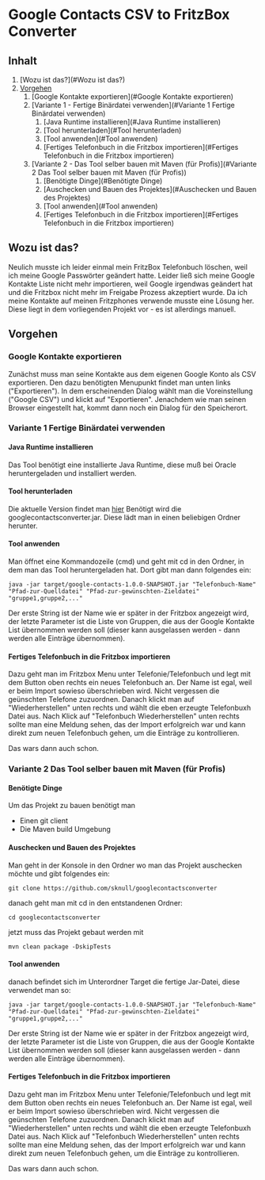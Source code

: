 # Google Contacts CSV to FritzBox Converter

## Inhalt
1. [Wozu ist das?](#Wozu ist das?)
1. [Vorgehen](#Vorgehen)
    1. [Google Kontakte exportieren](#Google Kontakte exportieren)
    1. [Variante 1 - Fertige Binärdatei verwenden](#Variante 1 Fertige Binärdatei verwenden)
        1. [Java Runtime installieren](#Java Runtime installieren)
        1. [Tool herunterladen](#Tool herunterladen)
        1. [Tool anwenden](#Tool anwenden)
        1. [Fertiges Telefonbuch in die Fritzbox importieren](#Fertiges Telefonbuch in die Fritzbox importieren)
    1. [Variante 2 - Das Tool selber bauen mit Maven (für Profis)](#Variante 2 Das Tool selber bauen mit Maven (für Profis))
        1. [Benötigte Dinge](#Benötigte Dinge)
        1. [Auschecken und Bauen des Projektes](#Auschecken und Bauen des Projektes)
        1. [Tool anwenden](#Tool anwenden)
        1. [Fertiges Telefonbuch in die Fritzbox importieren](#Fertiges Telefonbuch in die Fritzbox importieren)

## Wozu ist das?
Neulich musste ich leider einmal mein FritzBox Telefonbuch löschen, weil ich meine Google Passwörter
geändert hatte. Leider ließ sich meine Google Kontakte Liste nicht mehr importieren,
weil Google irgendwas geändert hat und die Fritzbox nicht mehr im Freigabe Prozess akzeptiert wurde.
Da ich meine Kontakte auf meinen Fritzphones verwende musste eine Lösung her.
Diese liegt in dem vorliegenden Projekt vor - es ist allerdings manuell.

## Vorgehen
### Google Kontakte exportieren
Zunächst muss man seine Kontakte aus dem eigenen Google Konto als CSV exportieren. 
Den dazu benötigten Menupunkt findet man unten links ("Exportieren").
In dem erscheinenden Dialog wählt man die Voreinstellung ("Google CSV") und klickt auf "Exportieren".
Jenachdem wie man seinen Browser eingestellt hat, kommt dann noch ein Dialog für den Speicherort.

### Variante 1 Fertige Binärdatei verwenden
#### Java Runtime installieren
Das Tool benötigt eine installierte Java Runtime, diese muß bei Oracle heruntergeladen und installiert werden.

#### Tool herunterladen
Die aktuelle Version findet man [hier](https://github.com/sknull/googlecontactsconverter/releases)
Benötigt wird die googlecontactsconverter.jar. Diese lädt man in einen beliebigen Ordner herunter.

#### Tool anwenden    
Man öffnet eine Kommandozeile (cmd) und geht mit cd in den Ordner, in dem man das Tool
heruntergeladen hat.
Dort gibt man dann folgendes ein:

    java -jar target/google-contacts-1.0.0-SNAPSHOT.jar "Telefonbuch-Name" "Pfad-zur-Quelldatei" "Pfad-zur-gewünschten-Zieldatei" "gruppe1,gruppe2,..."
   
Der erste String ist der Name wie er später in der Fritzbox angezeigt wird, der letzte Parameter
ist die Liste von Gruppen, die aus der Google Kontakte List übernommen werden soll
(dieser kann ausgelassen werden - dann werden alle Einträge übernommen).

#### Fertiges Telefonbuch in die Fritzbox importieren
Dazu geht man im Fritzbox Menu unter Telefonie/Telefonbuch 
und legt mit dem Button oben rechts ein neues Telefonbuch an. Der Name ist egal,
weil er beim Import sowieso überschrieben wird. Nicht vergessen die geünschten Telefone zuzuordnen.
Danach klickt man auf "Wiederherstellen" unten rechts und wählt die eben erzeugte Telefonbuxh Datei aus.
Nach Klick auf "Telefonbuch Wiederherstellen" unten rechts sollte man eine Meldung sehen, 
das der Import erfolgreich war und kann direkt zum neuen Telefonbuch gehen, um die Einträge
zu kontrollieren.

Das wars dann auch schon.

### Variante 2 Das Tool selber bauen mit Maven (für Profis)
#### Benötigte Dinge
Um das Projekt zu bauen benötigt man
- Einen git client
- Die Maven build Umgebung

#### Auschecken und Bauen des Projektes
Man geht in der Konsole in den Ordner wo man das Projekt auschecken möchte und gibt folgendes ein:

    git clone https://github.com/sknull/googlecontactsconverter
    
danach geht man mit cd in den entstandenen Ordner:
    
    cd googlecontactsconverter
    
jetzt muss das Projekt gebaut werden mit

    mvn clean package -DskipTests

#### Tool anwenden    
danach befindet sich im Unterordner Target die fertige Jar-Datei, diese verwendet man so:

    java -jar target/google-contacts-1.0.0-SNAPSHOT.jar "Telefonbuch-Name" "Pfad-zur-Quelldatei" "Pfad-zur-gewünschten-Zieldatei" "gruppe1,gruppe2,..."
    
Der erste String ist der Name wie er später in der Fritzbox angezeigt wird, der letzte Parameter
ist die Liste von Gruppen, die aus der Google Kontakte List übernommen werden soll
(dieser kann ausgelassen werden - dann werden alle Einträge übernommen).

#### Fertiges Telefonbuch in die Fritzbox importieren
Dazu geht man im Fritzbox Menu unter Telefonie/Telefonbuch 
und legt mit dem Button oben rechts ein neues Telefonbuch an. Der Name ist egal,
weil er beim Import sowieso überschrieben wird. Nicht vergessen die geünschten Telefone zuzuordnen.
Danach klickt man auf "Wiederherstellen" unten rechts und wählt die eben erzeugte Telefonbuxh Datei aus.
Nach Klick auf "Telefonbuch Wiederherstellen" unten rechts sollte man eine Meldung sehen, 
das der Import erfolgreich war und kann direkt zum neuen Telefonbuch gehen, um die Einträge
zu kontrollieren.

Das wars dann auch schon.